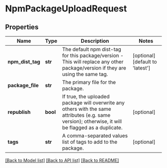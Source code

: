 # NpmPackageUploadRequest

## Properties
Name | Type | Description | Notes
------------ | ------------- | ------------- | -------------
**npm_dist_tag** | **str** | The default npm dist-tag for this package/version - This will replace any other package/version if they are using the same tag. | [optional] [default to 'latest']
**package_file** | **str** | The primary file for the package. | 
**republish** | **bool** | If true, the uploaded package will overwrite any others with the same attributes (e.g. same version); otherwise, it will be flagged as a duplicate. | [optional] 
**tags** | **str** | A comma-separated values list of tags to add to the package. | [optional] 

[[Back to Model list]](../README.md#documentation-for-models) [[Back to API list]](../README.md#documentation-for-api-endpoints) [[Back to README]](../README.md)



